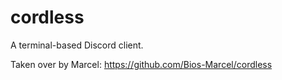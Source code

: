 # cordless

A terminal-based Discord client.

Taken over by Marcel: https://github.com/Bios-Marcel/cordless
